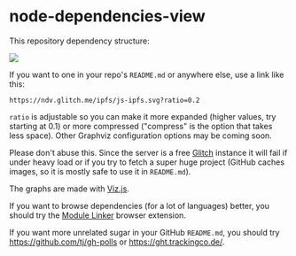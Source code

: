 # node-dependencies-view

This repository dependency structure:

![](https://ndv.glitch.me/fiatjaf/node-dependencies-view.svg?ratio=0.5)

If you want to one in your repo's `README.md` or anywhere else, use a link like this:

```
https://ndv.glitch.me/ipfs/js-ipfs.svg?ratio=0.2
```

`ratio` is adjustable so you can make it more expanded (higher values, try starting at 0.1) or more compressed ("compress" is the option that takes less space). Other Graphviz configuration options may be coming soon.

Please don't abuse this. Since the server is a free [Glitch](https://glitch.com/edit/#!/ndv?path=server.js:33:24) instance it will fail if under heavy load or if you try to fetch a super huge project (GitHub caches images, so it is mostly safe to use it in `README.md`).

The graphs are made with [Viz.js](http://viz-js.com/).

If you want to browse dependencies (for a lot of languages) better, you should try the [Module Linker](https://fiatjaf.alhur.es/module-linker/) browser extension.

If you want more unrelated sugar in your GitHub `README.md`, you should try https://github.com/tj/gh-polls or https://ght.trackingco.de/.
